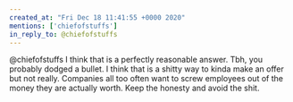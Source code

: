 ```yaml
---
created_at: "Fri Dec 18 11:41:55 +0000 2020"
mentions: ['chiefofstuffs']
in_reply_to: @chiefofstuffs
---
```


@chiefofstuffs I think that is a perfectly reasonable answer. Tbh, you probably dodged a bullet. I think that is a shitty way to kinda make an offer but not really. Companies all too often want to screw employees out of the money they are actually worth. Keep the honesty and avoid the shit.